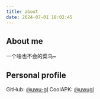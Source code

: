```yaml
---
title: about
date: 2024-07-01 18:02:45
---
```


## About me
一个啥也不会的菜鸟~

## Personal profile
GitHub: [@uwu-gl](https://github.com/uwu-gl)
CoolAPK: [@uwugl](http://www.coolapk.com/u/25623611)
